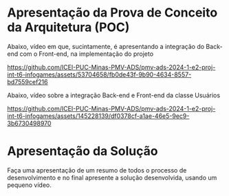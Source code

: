 # Apresentação da Prova de Conceito da Arquitetura (POC)

Abaixo, vídeo em que, sucintamente, é apresentando a integração do Back-end com o Front-end, na implementação do projeto

https://github.com/ICEI-PUC-Minas-PMV-ADS/pmv-ads-2024-1-e2-proj-int-t6-infogames/assets/53704658/fb0de43f-9b90-4634-8557-bd7559cef216

Abaixo, vídeo sobre a integração Back-end e Front-end da classe Usuários

https://github.com/ICEI-PUC-Minas-PMV-ADS/pmv-ads-2024-1-e2-proj-int-t6-infogames/assets/145228139/df0378cf-a1ae-46e5-9ec9-3b6730498970



# Apresentação da Solução

Faça uma apresentação de um resumo de todos o processo de desenvolvimento e no final apresente a solução desenvolvida, usando um pequeno vídeo.
